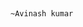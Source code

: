 # 
                                                                                                  ~Avinash kumar






